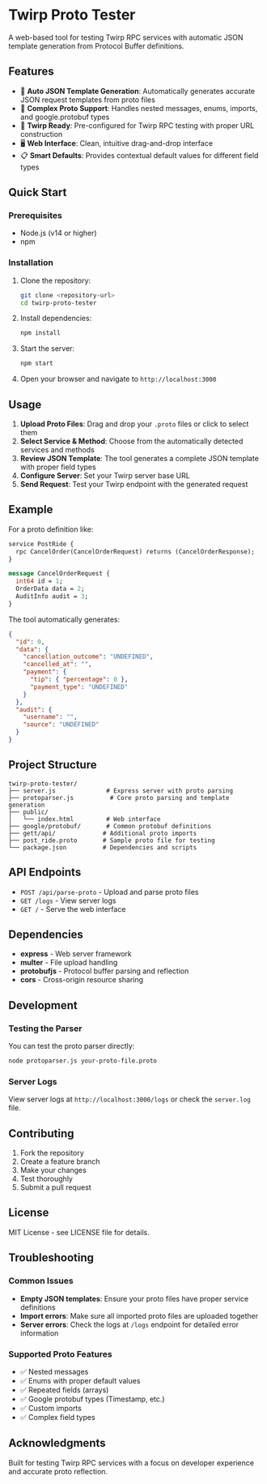 # Twirp Proto Tester

A web-based tool for testing Twirp RPC services with automatic JSON template generation from Protocol Buffer definitions.

## Features

- 🚀 **Auto JSON Template Generation**: Automatically generates accurate JSON request templates from proto files
- 📝 **Complex Proto Support**: Handles nested messages, enums, imports, and google.protobuf types
- 🎯 **Twirp Ready**: Pre-configured for Twirp RPC testing with proper URL construction
- 🖥️ **Web Interface**: Clean, intuitive drag-and-drop interface
- 📋 **Smart Defaults**: Provides contextual default values for different field types

## Quick Start

### Prerequisites

- Node.js (v14 or higher)
- npm

### Installation

1. Clone the repository:
   ```bash
   git clone <repository-url>
   cd twirp-proto-tester
   ```

2. Install dependencies:
   ```bash
   npm install
   ```

3. Start the server:
   ```bash
   npm start
   ```

4. Open your browser and navigate to `http://localhost:3000`

## Usage

1. **Upload Proto Files**: Drag and drop your `.proto` files or click to select them
2. **Select Service & Method**: Choose from the automatically detected services and methods
3. **Review JSON Template**: The tool generates a complete JSON template with proper field types
4. **Configure Server**: Set your Twirp server base URL
5. **Send Request**: Test your Twirp endpoint with the generated request

## Example

For a proto definition like:
```protobuf
service PostRide {
  rpc CancelOrder(CancelOrderRequest) returns (CancelOrderResponse);
}

message CancelOrderRequest {
  int64 id = 1;
  OrderData data = 2;
  AuditInfo audit = 3;
}
```

The tool automatically generates:
```json
{
  "id": 0,
  "data": {
    "cancellation_outcome": "UNDEFINED",
    "cancelled_at": "",
    "payment": {
      "tip": { "percentage": 0 },
      "payment_type": "UNDEFINED"
    }
  },
  "audit": {
    "username": "",
    "source": "UNDEFINED"
  }
}
```

## Project Structure

```
twirp-proto-tester/
├── server.js              # Express server with proto parsing
├── protoparser.js          # Core proto parsing and template generation
├── public/
│   └── index.html         # Web interface
├── google/protobuf/       # Common protobuf definitions
├── gett/api/             # Additional proto imports
├── post_ride.proto       # Sample proto file for testing
└── package.json          # Dependencies and scripts
```

## API Endpoints

- `POST /api/parse-proto` - Upload and parse proto files
- `GET /logs` - View server logs
- `GET /` - Serve the web interface

## Dependencies

- **express** - Web server framework
- **multer** - File upload handling
- **protobufjs** - Protocol buffer parsing and reflection
- **cors** - Cross-origin resource sharing

## Development

### Testing the Parser

You can test the proto parser directly:
```bash
node protoparser.js your-proto-file.proto
```

### Server Logs

View server logs at `http://localhost:3000/logs` or check the `server.log` file.

## Contributing

1. Fork the repository
2. Create a feature branch
3. Make your changes
4. Test thoroughly
5. Submit a pull request

## License

MIT License - see LICENSE file for details.

## Troubleshooting

### Common Issues

- **Empty JSON templates**: Ensure your proto files have proper service definitions
- **Import errors**: Make sure all imported proto files are uploaded together
- **Server errors**: Check the logs at `/logs` endpoint for detailed error information

### Supported Proto Features

- ✅ Nested messages
- ✅ Enums with proper default values
- ✅ Repeated fields (arrays)
- ✅ Google protobuf types (Timestamp, etc.)
- ✅ Custom imports
- ✅ Complex field types

## Acknowledgments

Built for testing Twirp RPC services with a focus on developer experience and accurate proto reflection.
